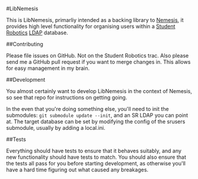 #LibNemesis

This is LibNemesis, primarliy intended as a backing library to
[Nemesis](http://github.com/samphippen/nemesis), it provides high level
functionality for organising users within a [Student Robotics](http://studentrobotics.org)
[LDAP](https://www.studentrobotics.org/trac/wiki/LDAP) database.


##Contributing

Please file issues on GitHub. Not on the Student Robotics trac. Also please
send me a GitHub pull request if you want to merge changes in. This allows
for easy management in my brain.

##Development

You almost certainly want to develop LibNemesis in the context of Nemesis,
so see that repo for instructions on getting going.

In the even that you're doing something else, you'll need to init the
submodules: `git submodule update --init`, and an SR LDAP you can point at.
The target database can be set by modifying the config of the srusers
submodule, usually by adding a local.ini.

##Tests

Everything should have tests to ensure that it behaves suitably, and any
new functionality should have tests to match. You should also ensure that
the tests all pass for you before starting development, as otherwise you'll
have a hard time figuring out what caused any breakages.
